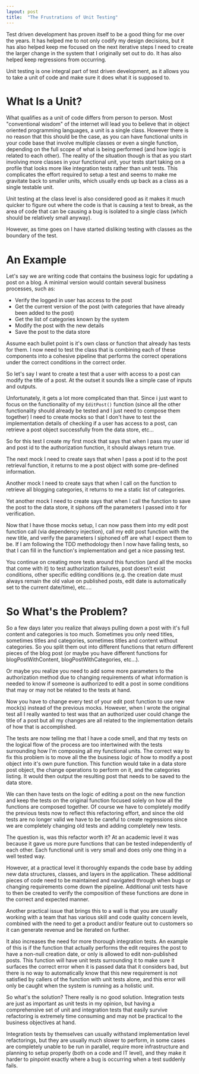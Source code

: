 ```yaml
---
layout: post
title:  "The Frustrations of Unit Testing"
---
```


Test driven development has proven itself to be a good thing for me over the years.  It has helped me to not only codify my design decisions, but it has also helped keep me focused on the next iterative steps I need to create the larger change in the system that I originally set out to do.  It has also helped keep regressions from occurring.

Unit testing is one integral part of test driven development, as it allows you to take a unit of code and make sure it does what it is supposed to.  

<h1>What Is a Unit?</h1>
What qualifies as a unit of code differs from person to person.  Most "conventional wisdom" of the internet will lead you to believe that in object oriented programming languages, a unit is a single class.  However there is no reason that this should be the case, as you can have functional units in your code base that involve multiple classes or even a single function, depending on the full scope of what is being performed (and how logic is related to each other).  The reality of the situation though is that as you start involving more classes in your functional unit, your tests start taking on a profile that looks more like integration tests rather than unit tests.  This complicates the effort required to setup a test and seems to make me gravitate back to smaller units, which usually ends up back as a class as a single testable unit.  

Unit testing at the class level is also considered good as it makes it much quicker to figure out where the code is that is causing a test to break, as the area of code that can be causing a bug is isolated to a single class (which should be relatively small anyway).

However, as time goes on I have started disliking testing with classes as the boundary of the test.

<h1>An Example</h1>

Let's say we are writing code that contains the business logic for updating a post on a blog.  A minimal version would contain several business processes, such as:

<ul>
<li>Verify the logged in user has access to the post</li>
<li>Get the current version of the post (with categories that have already been added to the post)</li>
<li>Get the list of categories known by the system</li>
<li>Modify the post with the new details </li>
<li>Save the post to the data store</li>
</ul>

Assume each bullet point is it's own class or function that already has tests for them.  I now need to test the class that is combining each of these components into a cohesive pipeline that performs the correct operations under the correct conditions in the correct order.

So let's say I want to create a test that a user with access to a post can modify the title of a post.  At the outset it sounds like a simple case of inputs and outputs.

Unfortunately, it gets a lot more complicated than that.  Since i just want to focus on the functionality of my <code>EditPost()</code> function (since all the other functionality should already be tested and I just need to compose them together) I need to create mocks so that I don't have to test the implementation details of checking if a user has access to a post, can retrieve a post object successfully from the data store, etc...

So for this test I create my first mock that says that when I pass my user id and post id to the authorization function, it should always return true.  

The next mock I need to create says that when I pass a post id to the post retrieval function, it returns to me a post object with some pre-defined information.  

Another mock I need to create says that when I call on the function to retrieve all blogging categories, it returns to me a static list of categories.

Yet another mock I need to create says that when I call the function to save the post to the data store, it siphons off the parameters I passed into it for verification.

Now that I have those mocks setup, I can now pass them into my edit post function call (via dependency injection), call my edit post function with the new title, and verify the parameters I siphoned off are what I expect them to be.  If I am following the TDD methodology then I now have failing tests, so that I can fill in the function's implementation and get a nice passing test.

You continue on creating more tests around this function (and all the mocks that come with it) to test authorization failures, post doesn't exist conditions, other specific editing conditions (e.g. the creation date must always remain the old value on published posts, edit date is automatically set to the current date/time), etc....

<h1>So What's the Problem?</h1>

So a few days later you realize that always pulling down a post with it's full content and categories is too much.  Sometimes you only need titles, sometimes titles and categories, sometimes titles and content without categories.  So you split them out into different functions that return different pieces of the blog post (or maybe you have different functions for blogPostWithContent, blogPostWithCategories, etc...).  

Or maybe you realize you need to add some more parameters to the authorization method due to changing requirements of what information is needed to know if someone is authorized to edit a post in some conditions that may or may not be related to the tests at hand.

Now you have to change every test of your edit post function to use new mock(s) instead of the previous mocks.  However, when I wrote the original test all I really wanted to test was that an authorized user could change the title of a post but all my changes are all related to the implementation details of how that is accomplished.  

The tests are now telling me that I have a code smell, and that my tests on the logical flow of the process are too intertwined with the tests surrounding how I'm composing all my functional units.  The correct way to fix this problem is to move all the the business logic of how to modify a post object into it's own pure function.  This function would take in a data store post object, the change operations to perform on it, and the categories listing.  It would then output the resulting post that needs to be saved to the data store.

We can then have tests on the logic of editing a post on the new function and keep the tests on the original function focused solely on how all the functions are composed together. Of course we have to completely modify the previous tests now to reflect this refactoring effort, and since the old tests are no longer valid we have to be careful to create regressions since we are completely changing old tests and adding completely new tests.  

The question is, was this refactor worth it?  At an academic level it was because it gave us more pure functions that can be tested independently of each other.  Each functional unit is very small and does only one thing in a well tested way.  

However, at a practical level it thoroughly expands the code base by adding new data structures, classes, and layers in the application.  These additional pieces of code need to be maintained and navigated through when bugs or changing requirements come down the pipeline.  Additional unit tests have to then be created to verify the composition of these functions are done in the correct and expected manner.

Another practical issue that brings this to a wall is that you are usually working with a team that has various skill and code quality concern levels, combined with the need to get a product and/or feature out to customers so it can generate revenue and be iterated on further.

It also increases the need for more thorough integration tests.  An example of this is if the function that actually performs the edit requires the post to have a non-null creation date, or only is allowed to edit non-published posts.  This function will have unit tests surrounding it to make sure it surfaces the correct error when it is passed data that it considers bad, but there is no way to automatically know that this new requirement is not satisfied by callers of the function with unit tests alone, and this error will only be caught when the system is running as a holistic unit.

So what's the solution?  There really is no good solution.  Integration tests are just as important as unit tests in my opinion, but having a comprehensive set of unit and integration tests that easily survive refactoring is extremely time consuming and may not be practical to the business objectives at hand.  

Integration tests by themselves can usually withstand implementation level refactorings, but they are usually much slower to perform, in some cases are completely unable to be run in parallel, require more infrastructure and planning to setup properly (both on a code and IT level), and they make it harder to pinpoint exactly where a bug is occurring when a test suddenly fails.  
